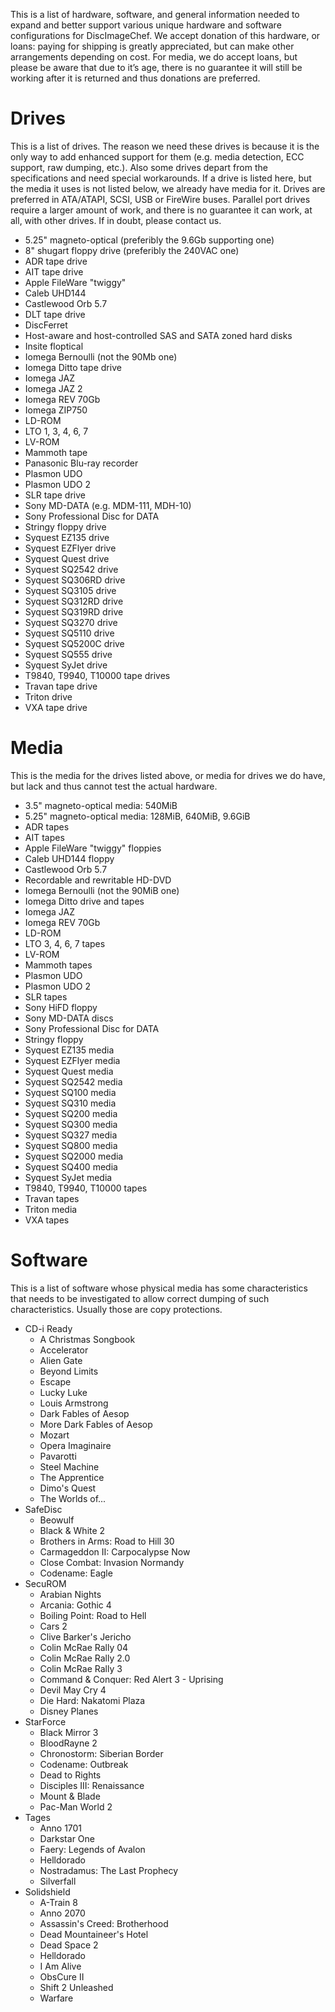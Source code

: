 This is a list of hardware, software, and general information needed to expand and better support various unique hardware and
software configurations for DiscImageChef. We accept donation of this hardware, or loans: paying for shipping is greatly appreciated,
but can make other arrangements depending on cost. For media, we do accept loans, but please be aware that due to it’s age, there is
no guarantee it will still be working after it is returned and thus donations are preferred. 

Drives
======
This is a list of drives. The reason we need these drives is because it is the only way to add enhanced support for them (e.g. media
detection, ECC support, raw dumping, etc.). Also some drives depart from the specifications and need special workarounds. If a drive is
listed here, but the media it uses is not listed below, we already have media for it. Drives are preferred in ATA/ATAPI, SCSI, USB or
FireWire buses. Parallel port drives require a larger amount of work, and there is no guarantee it can work, at all, with other drives. If in
doubt, please contact us. 


- 5.25" magneto-optical (preferibly the 9.6Gb supporting one)
- 8" shugart floppy drive (preferibly the 240VAC one)
- ADR tape drive
- AIT tape drive
- Apple FileWare "twiggy"
- Caleb UHD144
- Castlewood Orb 5.7
- DLT tape drive
- DiscFerret
- Host-aware and host-controlled SAS and SATA zoned hard disks
- Insite floptical
- Iomega Bernoulli (not the 90Mb one)
- Iomega Ditto tape drive
- Iomega JAZ
- Iomega JAZ 2
- Iomega REV 70Gb
- Iomega ZIP750
- LD-ROM
- LTO 1, 3, 4, 6, 7
- LV-ROM
- Mammoth tape
- Panasonic Blu-ray recorder
- Plasmon UDO
- Plasmon UDO 2
- SLR tape drive
- Sony MD-DATA (e.g. MDM-111, MDH-10)
- Sony Professional Disc for DATA
- Stringy floppy drive
- Syquest EZ135 drive
- Syquest EZFlyer drive
- Syquest Quest drive
- Syquest SQ2542 drive
- Syquest SQ306RD drive
- Syquest SQ3105 drive
- Syquest SQ312RD drive
- Syquest SQ319RD drive
- Syquest SQ3270 drive
- Syquest SQ5110 drive
- Syquest SQ5200C drive
- Syquest SQ555 drive
- Syquest SyJet drive
- T9840, T9940, T10000 tape drives
- Travan tape drive
- Triton drive
- VXA tape drive

Media
=====
This is the media for the drives listed above, or media for drives we do have, but lack and thus cannot test the actual hardware.
- 3.5" magneto-optical media: 540MiB
- 5.25" magneto-optical media: 128MiB, 640MiB, 9.6GiB
- ADR tapes
- AIT tapes
- Apple FileWare "twiggy" floppies
- Caleb UHD144 floppy
- Castlewood Orb 5.7
- Recordable and rewritable HD-DVD
- Iomega Bernoulli (not the 90MiB one)
- Iomega Ditto drive and tapes
- Iomega JAZ
- Iomega REV 70Gb
- LD-ROM
- LTO 3, 4, 6, 7 tapes
- LV-ROM
- Mammoth tapes
- Plasmon UDO
- Plasmon UDO 2
- SLR tapes
- Sony HiFD floppy
- Sony MD-DATA discs
- Sony Professional Disc for DATA
- Stringy floppy
- Syquest EZ135 media
- Syquest EZFlyer media
- Syquest Quest media
- Syquest SQ2542 media
- Syquest SQ100 media
- Syquest SQ310 media
- Syquest SQ200 media
- Syquest SQ300 media
- Syquest SQ327 media
- Syquest SQ800 media
- Syquest SQ2000 media
- Syquest SQ400 media
- Syquest SyJet media
- T9840, T9940, T10000 tapes
- Travan tapes
- Triton media
- VXA tapes

Software
==================
This is a list of software whose physical media has some characteristics that needs
to be investigated to allow correct dumping of such characteristics. Usually those
are copy protections.

- CD-i Ready
  - A Christmas Songbook
  - Accelerator
  - Alien Gate
  - Beyond Limits
  - Escape
  - Lucky Luke
  - Louis Armstrong
  - Dark Fables of Aesop
  - More Dark Fables of Aesop
  - Mozart
  - Opera Imaginaire
  - Pavarotti
  - Steel Machine
  - The Apprentice
  - Dimo's Quest
  - The Worlds of...
- SafeDisc
  - Beowulf
  - Black & White 2
  - Brothers in Arms: Road to Hill 30
  - Carmageddon II: Carpocalypse Now
  - Close Combat: Invasion Normandy
  - Codename: Eagle
- SecuROM
  - Arabian Nights
  - Arcania: Gothic 4
  - Boiling Point: Road to Hell
  - Cars 2
  - Clive Barker's Jericho
  - Colin McRae Rally 04
  - Colin McRae Rally 2.0
  - Colin McRae Rally 3
  - Command & Conquer: Red Alert 3 - Uprising
  - Devil May Cry 4
  - Die Hard: Nakatomi Plaza
  - Disney Planes
- StarForce
  - Black Mirror 3
  - BloodRayne 2
  - Chronostorm: Siberian Border
  - Codename: Outbreak
  - Dead to Rights
  - Disciples III: Renaissance
  - Mount & Blade
  - Pac-Man World 2
- Tages
  - Anno 1701
  - Darkstar One
  - Faery: Legends of Avalon
  - Helldorado
  - Nostradamus: The Last Prophecy
  - Silverfall
- Solidshield
  - A-Train 8
  - Anno 2070
  - Assassin's Creed: Brotherhood
  - Dead Mountaineer's Hotel
  - Dead Space 2
  - Helldorado
  - I Am Alive
  - ObsCure II
  - Shift 2 Unleashed
  - Warfare